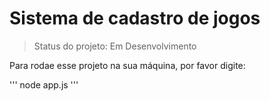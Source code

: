# Sistema de cadastro de jogos

> Status do projeto: Em Desenvolvimento

Para rodae esse projeto na sua máquina, por favor digite:

'''
node app.js
'''
